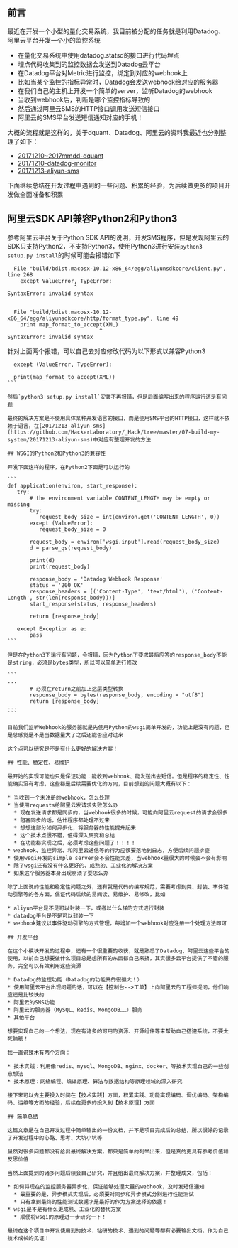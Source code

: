 ## 前言

最近在开发一个小型的量化交易系统，我目前被分配的任务就是利用Datadog、阿里云平台开发一个小的监控系统

* 在量化交易系统中使用datadog.statsd的接口进行代码埋点
* 埋点代码收集到的监控数据会发送到Datadog云平台
* 在Datadog平台对Metric进行监控，绑定到对应的webhook上
* 比如当某个监控的指标异常时，Datadog会发送webhook给对应的服务器
* 在我们自己的主机上开发一个简单的server，监听Datadog的webhook
* 当收到webhook后，判断是哪个监控指标导致的
* 然后通过阿里云SMS的HTTP接口调用发送短信接口
* 阿里云的SMS平台发送短信通知对应的手机！

大概的流程就是这样的，关于dquant、Datadog、阿里云的资料我最近也分别整理了如下：

* [20171210~2017mmdd-dquant](https://github.com/HackerLaboratory/_Hack/tree/master/15-open-source/20171210~2017mmdd-dquant)
* [20171210-datadog-monitor](https://github.com/HackerLaboratory/_Hack/tree/master/07-build-my-system/20171210-datadog-monitor)
* [20171213-aliyun-sms](https://github.com/HackerLaboratory/_Hack/tree/master/07-build-my-system/20171213-aliyun-sms)

下面继续总结在开发过程中遇到的一些问题、积累的经验，为后续做更多的项目开发做全面准备和积累

## 阿里云SDK API兼容Python2和Python3

参考阿里云平台关于Python SDK API的说明，开发SMS程序，但是发现阿里云的SDK只支持Python2，不支持Python3，使用Python3进行安装`python3 setup.py install`的时候可能会报错如下

```
  File "build/bdist.macosx-10.12-x86_64/egg/aliyunsdkcore/client.py", line 268
    except ValueError, TypeError:
                     ^
SyntaxError: invalid syntax


  File "build/bdist.macosx-10.12-x86_64/egg/aliyunsdkcore/http/format_type.py", line 49
    print map_format_to_accept(XML)
                             ^
SyntaxError: invalid syntax
```

针对上面两个报错，可以自己去对应修改代码为以下形式以兼容Python3

````
  except (ValueError, TypeError):

  print(map_format_to_accept(XML))
```

然后`python3 setup.py install`安装不再报错，但是后面编写出来的程序运行还是有问题

最终的解决方案是不使用具体某种开发语言的接口，而是使用SMS平台的HTTP接口，这样就不依赖于语言，在[20171213-aliyun-sms](https://github.com/HackerLaboratory/_Hack/tree/master/07-build-my-system/20171213-aliyun-sms)中对应有整理开发的方法

## WSGI的Python2和Python3的兼容性

开发下面这样的程序，在Python2下面是可以运行的

```
def application(environ, start_response):
   try:
       # the environment variable CONTENT_LENGTH may be empty or missing
       try:
          request_body_size = int(environ.get('CONTENT_LENGTH', 0))
       except (ValueError):
          request_body_size = 0

       request_body = environ['wsgi.input'].read(request_body_size)
       d = parse_qs(request_body)

       print(d)
       print(request_body)
       
       response_body = 'Datadog Webhook Response'
       status = '200 OK'
       response_headers = [('Content-Type', 'text/html'), ('Content-Length', str(len(response_body)))]
       start_response(status, response_headers)
        
       return [response_body]   

   except Exception as e:
       pass
```

但是在Python3下运行有问题，会报错，因为Python下要求最后应答的response_body不能是string，必须是bytes类型，所以可以简单进行修改

```
...
       # 必须在return之前加上这层类型转换
       response_body = bytes(response_body, encoding = "utf8")
       return [response_body]
...
```

目前我们监听Webhook的服务器就是先使用Python的wsgi简单开发的，功能上是没有问题，但是总感觉是不是当数据量大了之后还能否应对过来

这个点可以研究是不是有什么更好的解决方案！

## 性能、稳定性、易维护

最开始的实现可能也只是保证功能：能收到webhook、能发送出去短信。但是程序的稳定性、性能确实没有考虑，这些都是后续需要优化的方向，目前想到的问题大概有以下：

* 当收到一个未注册的webhook，怎么处理
* 当使用requests给阿里云发请求失败怎么办
  * 现在发送请求都是同步的，当webhook很多的时候，可能向阿里云request的请求会很多
  * 阻塞同步的话，估计程序都处理不过来
  * 想想这部分如何异步化，将服务器的性能提升起来
  * 这个技术点很不错，值得深入研究和总结
  * 在功能都实现之后，必须考虑这些问题了！！！！
* webhook、监控异常、和阿里云通信等的行为应该要落地到日志，方便后续问题排查
* 使用wsgi开发的simple server会不会性能太差，当webhook量很大的时候会不会有影响
* 除了wsgi还有没有什么更好的、成熟的、工业化的解决方案
* 如果这个服务器本身出现崩溃了要怎么办

除了上面说的性能和稳定性问题之外，还有就是代码的编写规范，需要考虑到类、封装、事件驱动引擎等的各方面，保证代码后续的易阅读、易维护、易修改，比如

* aliyun平台是不是可以封装一下，或者以什么样的方式进行封装
* datadog平台是不是可以封装一下
* webhook建议以事件驱动引擎的方式管理，每增加一个webhook对应注册一个处理方法即可

## 开发平台

在这个小模块开发的过程中，还有一个很重要的收获，就是熟悉了Datadog、阿里云这些平台的使用，以前自己想要做什么项目总是想所有的东西都自己来搞，其实很多云平台提供了不错的服务，完全可以有效利用这些资源

* Datadog的监控功能（Datadog的功能真的很强大！）
* 使用阿里云平台出现问题的话，可以在【控制台-->工单】上向阿里云的工程师提问，他们响应还是比较快的
* 阿里云的SMS功能
* 阿里云的服务器（MySQL、Redis、MongoDB……）服务
* 其他平台

想要实现自己的一个想法，现在有诸多的可用的资源、开源组件等来帮助自己搭建系统，不要太死脑筋！

我一直说技术有两个方向：

* 技术实践：利用像redis、mysql、MongoDB、nginx、docker、等技术实现自己的一些创意想法
* 技术原理：网络编程、编译原理、算法与数据结构等原理领域的深入研究

接下来可以先主要投入时间在【技术实践】方面，积累实践、功能实现编码、调优编码、架构编码、运维等方面的经验，后续在更多的投入到【技术原理】方面

## 简单总结

这篇文章是在自己开发过程中简单输出的一份文档，并不是项目完成后的总结，所以很好的记录了开发过程中的心路、思考、大坑小坑等

虽然对很多问题都没有给出最终解决方案，都只是简单的列举出来，但是真的更具有参考价值和反思价值

当然上面提到的诸多问题后续会自己研究，并且给出最终解决方案，并整理成文，包括：

* 如何将现在的监控服务器异步化，保证能够处理大量的webhook，及时发短信通知
  * 最重要的是，异步模式实现后，必须要对同步和异步模式分别进行性能测试
  * 只有拿到最终的性能测试数据才是最好的作为方案选择的依据！
* wsgi是不是有什么更成熟、工业化的替代方案
  * 顺便将wsgi的原理进一步研究一下！

最终在这个项目中开发使用到的技术、钻研的技术、遇到的问题等都有必要输出文档，作为自己技术成长的见证！
